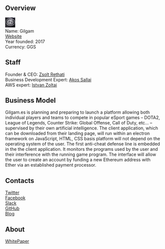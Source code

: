 ## Overview
![logo](../projects/logo/gilgam.png)  
Name: Gilgam  
[Website](https://ico.gilgam.es/)  
Year founded: 2017  
Currency: GGS  
## Staff
Founder & CEO: [Zsolt Rethati](../people/zsolt_rethati.md)  
Business Development Expert: [Akos Sallai](../people/akos_sallai.md)  
AWS expert: [Istvan Zoltai](../people/istvan_zoltai.md)  
## Business Model
Gilgam.es is planning and preparing to launch a platform allowing both individual players and teams to compete in popular eSport games – DOTA2, League of Legends, Counter Strike: Global Offense, Call of Duty, etc... – supervised by their own artificial intelligence. The client application, which can be downloaded from their landing page, will run within an electron framework on JavaScript, HTML, CSS basis platform will not depend on the operating system of the user. The first anti-cheat defense line is embedded in the the client application. It monitors the programs used by the user and their interference with the running game program. The interface will allow the user to create an account by funding a new Ethereum address with Ether via an established payment processor.
## Contacts  
[Twitter](https://twitter.com/gilgam_es)    
[Facebook](https://www.facebook.com/gilgames.platform/)  
[Slack](https://ico.gilgam.es/slack)  
[GitHub](https://github.com/g1lg4m3s/smart-contract)  
[Blog](https://blog.gilgam.es/)  
## About  
[WhitePaper](https://ico.gilgam.es/whitepaper/Gilgam.es.whitepaper.pdf) 
